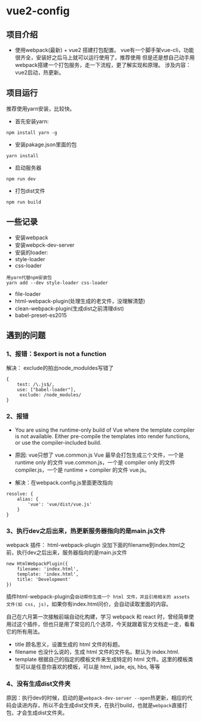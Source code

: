 # vue2-config
## 项目介绍
+  使用webpack(最新) + vue2 搭建打包配置。
vue有一个脚手架vue-cli，功能很齐全，安装好之后马上就可以运行使用了，推荐使用
但是还是想自己动手用webpack搭建一个打包服务，走一下流程，更了解实现和原理。
涉及内容：vue2启动，热更新。

## 项目运行
推荐使用yarn安装，比较快。
+ 首先安装yarn:
```
npm install yarn -g
```
+ 安装pakage.json里面的包
```
yarn install
```
+ 启动服务器
```
npm run dev
```
+ 打包dist文件
```
npm run build
```

## 一些记录
+ 安装webpack
+ 安装webpck-dev-server
+ 安装的loader:
+ style-loader  
+ css-loader 
```
用yarn代替npm安装包
yarn add --dev style-loader css-loader
```
+ file-loader
+ html-webpack-plugin(处理生成的老文件，没理解清楚)
+ clean-webpack-plugin(生成dist之前清理dist)
+ babel-preset-es2015  


## 遇到的问题

### 1、报错：$export is not a function
解决： exclude的拍出node_moduldes写错了
```
{
	test: /\.js$/,
	use: ["babel-loader"],
	 exclude: /node_modules/
}
```

### 2、报错
+ You are using the runtime-only build of Vue where the template compiler is not available. Either pre-compile the templates into render functions, or use the compiler-included build.
+ 原因: vue只想了 vue.common.js
Vue 最早会打包生成三个文件，一个是 runtime only 的文件 vue.common.js，一个是 compiler only 的文件 compiler.js，一个是 runtime + compiler 的文件 vue.js。

+ 解决：在webpack.config.js里面更改指向
``` 
resolve: {
    alias: {
        'vue': 'vue/dist/vue.js'
    }
}
```

### 3、执行dev之后出来，热更新服务器指向的是main.js文件 
webpack 插件： html-webpack-plugin
没加下面的filename到index.html之前，执行dev之后出来，服务器指向的是main.js文件
``` javscript
new HtmlWebpackPlugin({
	filename: 'index.html',
    template: 'index.html',
	title: 'Development'
})
```

插件html-webpack-plugin会`自动帮你生成一个 html 文件，并且引用相关的 assets 文件(如 css, js)`，如果你有index.html问价，会自动读取里面的内容。

自己在六月第一次接触前端自动化构建，学习 webpack 和 react 时，曾经简单使用过这个插件，但也只是用了常见的几个选项，今天就跟着官方文档走一走，看看它的所有用法。
+ title
顾名思义，设置生成的 html 文件的标题。
+ filename
也没什么说的，生成 html 文件的文件名。默认为 index.html.
+ template
根据自己的指定的模板文件来生成特定的 html 文件。这里的模板类型可以是任意你喜欢的模板，可以是 html, jade, ejs, hbs, 等等

### 4、没有生成dist文件夹
原因：执行dev的时候，启动的是`webpack-dev-server --open`热更新，相应的代码会读进内存，所以不会生成dist文件夹，在执行build，也就是`webpack`直接打包，才会生成dist文件夹。